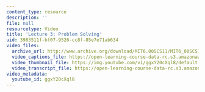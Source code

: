 ```yaml
---
content_type: resource
description: ''
file: null
resourcetype: Video
title: 'Lecture 3: Problem Solving'
uid: 3983511f-bf07-9526-cc8f-85e7e71ab634
video_files:
  archive_url: http://www.archive.org/download/MIT6.00SCS11/MIT6_00SCS11_lec03_300k.mp4
  video_captions_file: https://open-learning-course-data-rc.s3.amazonaws.com/6-00sc-introduction-to-computer-science-and-programming-spring-2011/98d4a5cdfa6d5b0b849bcfadda8d3f22_ggxY20cXql8.vtt
  video_thumbnail_file: https://img.youtube.com/vi/ggxY20cXql8/default.jpg
  video_transcript_file: https://open-learning-course-data-rc.s3.amazonaws.com/6-00sc-introduction-to-computer-science-and-programming-spring-2011/7be5bdb0078d06263d826814c08b4204_ggxY20cXql8.pdf
video_metadata:
  youtube_id: ggxY20cXql8
---
```


